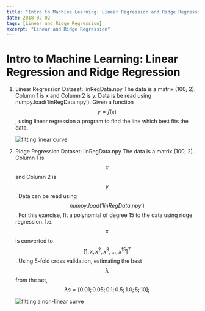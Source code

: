 ```yaml
---
title: "Intro to Machine Learning: Linear Regression and Ridge Regression"
date: 2018-02-02
tags: [Linear and Ridge Regression]
excerpt: "Linear and Ridge Regression" 
---
```


# Intro to Machine Learning: Linear Regression and Ridge Regression

1. Linear Regression
    Dataset: linRegData.npy
    The data is a matrix (100, 2). Column 1 is x and Column 2 is y.
    Data is be read using numpy.load(’linRegData.npy’). Given a function $$y = f(x)$$, using linear
    regression a program to find the line which best fits the data. 

    <img src="{{ site.url }}{{ site.baseurl }}/assets/images/Intro-to-ML/Linear-Reg.png" alt="fitting linear curve"/>

2. Ridge Regression
    Dataset: linRegData.npy
    The data is a matrix (100, 2). Column 1 is $$x$$ and Column 2 is $$y$$.
    Data can be read using $$numpy.load(’linRegData.npy’)$$. For this exercise, fit a polynomial of degree
    15 to the data using ridge regression. I.e. $$x$$ is converted to $$[1, x, x^2, x^3, . . . , x^15]^T$$. Using 5-fold cross
    validation, estimating the best $$λ$$ from the set, $$λs = [0.01; 0.05; 0.1; 0.5; 1.0; 5; 10];$$
    
    <img src="{{ site.url }}{{ site.baseurl }}/assets/images/Intro-to-ML/Ridge-Regression.png" alt="fitting a non-linear curve"/>


